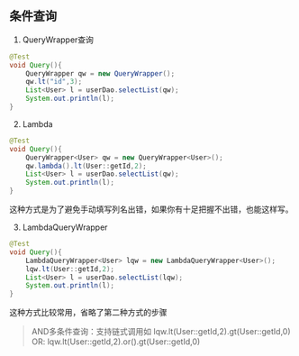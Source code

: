 ## 条件查询
1. QueryWrapper查询
```java
@Test  
void Query(){  
    QueryWrapper qw = new QueryWrapper();  
    qw.lt("id",3);  
    List<User> l = userDao.selectList(qw);  
    System.out.println(l);  
}
```

2. Lambda
```java
@Test  
void Query(){  
    QueryWrapper<User> qw = new QueryWrapper<User>();  
    qw.lambda().lt(User::getId,2);  
    List<User> l = userDao.selectList(qw);  
    System.out.println(l);  
}
```
这种方式是为了避免手动填写列名出错，如果你有十足把握不出错，也能这样写。

3. LambdaQueryWrapper
```java
@Test  
void Query(){  
    LambdaQueryWrapper<User> lqw = new LambdaQueryWrapper<User>();  
    lqw.lt(User::getId,2);  
    List<User> l = userDao.selectList(lqw);  
    System.out.println(l);  
}
```
这种方式比较常用，省略了第二种方式的步骤

> AND多条件查询：支持链式调用如 lqw.lt(User::getId,2).gt(User::getId,0)
> OR: lqw.lt(User::getId,2).or().gt(User::getId,0)
